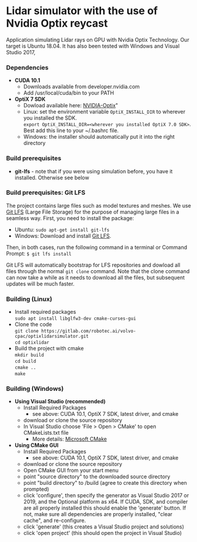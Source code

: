 # Lidar simulator with the use of Nvidia Optix reycast

Application simulating Lidar rays on GPU with Nvidia Optix Technology. Our target is Ubuntu 18.04. It has also been tested with Windows and Visual Studio 2017, 

### Dependencies

* **CUDA 10.1**
    * Downloads available from developer.nvidia.com
    * Add /usr/local/cuda/bin to your PATH
* **OptiX 7 SDK**
    * Dowload available here: [NVIDIA-Optix](http://developer.nvidia.com/optix)"
    * Linux: set the environment variable `OptiX_INSTALL_DIR` to wherever you installed the SDK.  
      `export OptiX_INSTALL_DIR=<wherever you installed OptiX 7.0 SDK>`. Best add this line to your ~/.bashrc file.
    * Windows: the installer should automatically put it into the right directory


### Build prerequisites

* **git-lfs** - note that if you were using simulation before, you have it installed. Otherwise see below

### Build prerequisites: Git LFS

The project contains large files such as model textures and meshes. We use [Git LFS](https://git-lfs.github.com/) (Large File Storage) for the purpose of managing large files in a seamless way. 
First, you need to install the package:
*  Ubuntu: `sudo apt-get install git-lfs`
*  Windows: Download and install [Git LFS](https://git-lfs.github.com/).

Then, in both cases, run the following command in a terminal or Command Prompt: `$ git lfs install`

Git LFS will automatically bootstrap for LFS repositories and dowload all files through the normal `git clone` command. Note that the clone command can now take a while as it needs
to download all the files, but subsequent updates will be much faster.


### Building (Linux)
* Install required packages  
    `sudo apt install libglfw3-dev cmake-curses-gui`  
* Clone the code  
    `git clone https://gitlab.com/robotec.ai/volvo-cpac/optixlidarsimulator.git`  
   `cd optixlidar`  
* Build the project with cmake  
    `mkdir build`  
    `cd build`   
    `cmake ..`     
    `make`


### Building (Windows)
* **Using Visual Studio (recommended)**
    * Install Required Packages
        * see above: CUDA 10.1, OptiX 7 SDK, latest driver, and cmake
    * download or clone the source repository
    *  In Visual Studio choose 'File > Open > CMake' to open CMakeLists.txt file
        *  More details: [Microsoft CMake](https://docs.microsoft.com/en-us/cpp/build/cmake-projects-in-visual-studio?view=vs-2019)
* **Using CMake GUI**
    * Install Required Packages
        * see above: CUDA 10.1, OptiX 7 SDK, latest driver, and cmake
    * download or clone the source repository
    * Open CMake GUI from your start menu
     * point "source directory" to the downloaded source directory
     * point "build directory" to /build (agree to create this directory when prompted)
     * click 'configure', then specify the generator as Visual Studio 2017 or 2019, and the Optional platform as x64. If CUDA, SDK, and compiler are all properly installed this should enable the 'generate' button. If not, make sure all dependencies are properly installed, "clear cache", and re-configure.
     * click 'generate' (this creates a Visual Studio project and solutions)
     * click 'open project' (this should open the project in Visual Studio)



